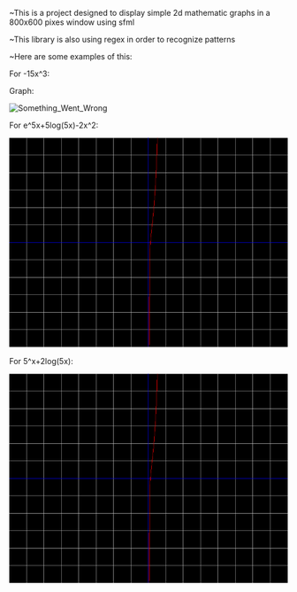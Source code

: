 ~This is a project designed to display simple 2d mathematic graphs in  a 800x600 pixes window  using sfml 

~This library is also using regex in order to recognize patterns 

~Here are some examples of this:

For -15x^3: 

Graph:

![Something_Went_Wrong](Examples/output.bmp.url)


For e^5x+5log(5x)-2x^2:

![Something_Went_Wrong](output.bmp)

For 5^x+2log(5x):


![Something_Went_Wrong](output.bmp)
